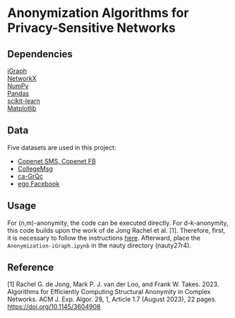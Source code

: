# Anonymization Algorithms for Privacy-Sensitive Networks
[comment]: <This is a master's thesis project, which includes 5 methods for graph anonymization by edge deletion. More details of algorithms can be found in the [corresponding thesis]() in the [repository of LIACS]().> 

## Dependencies
[iGraph](https://igraph.org/)  
[NetworkX](https://networkx.org/)  
[NumPy](https://numpy.org/doc/stable/)  
[Pandas](https://pandas.pydata.org/)  
[scikit-learn](https://scikit-learn.org/stable/)  
[Matplotlib](https://matplotlib.org/)  

## Data
Five datasets are used in this project:

* [Copenet SMS, Copenet FB](https://figshare.com/articles/dataset/The_Copenhagen_Networks_Study_interaction_data/7267433/1?file=13389839)
* [CollegeMsg](http://snap.stanford.edu/data/CollegeMsg.html)
* [ca-GrQc](http://snap.stanford.edu/data/ca-GrQc.html)
* [ego Facebook](http://snap.stanford.edu/data/ego-Facebook.html)

## Usage
For (n,m)-anonymity, the code can be executed directly. For d-k-anonymity, this code builds upon the work of de Jong Rachel et al. [1]. Therefore, first, it is necessary to follow the instructions [here](https://github.com/RacheldeJong/dkAnonymity). Afterward, place the `Anonymization-iGraph.ipynb` in the nauty directory (nauty27r4).

## Reference
[1] Rachel G. de Jong, Mark P. J. van der Loo, and Frank W. Takes. 2023. Algorithms for Efficiently Computing Structural Anonymity in Complex Networks. ACM J. Exp. Algor. 28, 1, Article 1.7 (August 2023), 22 pages. https://doi.org/10.1145/3604908
